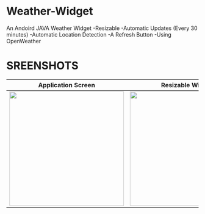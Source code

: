 # Weather-Widget
An Andoird JAVA Weather Widget
 -Resizable
 -Automatic Updates (Every 30 minutes)
 -Automatic Location Detection
 -A Refresh Button
 -Using OpenWeather
# SREENSHOTS
| Application Screen | Resizable Widget |
| ------------- | ------------- |
| <img src="https://user-images.githubusercontent.com/100727442/222905729-0b80e506-b2aa-44ce-bdde-42759d8b72ae.jpg" width="300"/>| <img src="https://user-images.githubusercontent.com/100727442/222905180-f2c1eb41-35a9-497f-8c26-88bd34bf5d0a.jpg" width="300"/> |





